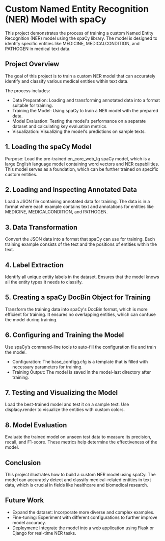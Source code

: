 # Custom Named Entity Recognition (NER) Model with spaCy
This project demonstrates the process of training a custom Named Entity Recognition (NER) model using the spaCy library. The model is designed to identify specific entities like MEDICINE, MEDICALCONDITION, and PATHOGEN in medical text data.

## Project Overview
The goal of this project is to train a custom NER model that can accurately identify and classify various medical entities within text data. 

The process includes:
* Data Preparation: Loading and transforming annotated data into a format suitable for training.
* Training the Model: Using spaCy to train a NER model with the prepared data.
* Model Evaluation: Testing the model's performance on a separate dataset and calculating key evaluation metrics.
* Visualization: Visualizing the model's predictions on sample texts.


## 1. Loading the spaCy Model
Purpose: Load the pre-trained en_core_web_lg spaCy model, which is a large English language model containing word vectors and NER capabilities. This model serves as a foundation, which can be further trained on specific custom entities.
  
## 2. Loading and Inspecting Annotated Data
Load a JSON file containing annotated data for training. The data is in a format where each example contains text and annotations for entities like MEDICINE, MEDICALCONDITION, and PATHOGEN.

## 3. Data Transformation
Convert the JSON data into a format that spaCy can use for training. Each training example consists of the text and the positions of entities within the text.

## 4. Label Extraction
Identify all unique entity labels in the dataset. Ensures that the model knows all the entity types it needs to classify.

## 5. Creating a spaCy DocBin Object for Training
Transform the training data into spaCy's DocBin format, which is more efficient for training. It ensures no overlapping entities, which can confuse the model during training.

## 6. Configuring and Training the Model
Use spaCy’s command-line tools to auto-fill the configuration file and train the model.
* Configuration: The base_configg.cfg is a template that is filled with necessary parameters for training.
* Training Output: The model is saved in the model-last directory after training.

## 7. Testing and Visualizing the Model
Load the best-trained model and test it on a sample text. Use displacy.render to visualize the entities with custom colors.

## 8. Model Evaluation
Evaluate the trained model on unseen test data to measure its precision, recall, and F1-score. These metrics help determine the effectiveness of the model.

## Conclusion
This project illustrates how to build a custom NER model using spaCy. The model can accurately detect and classify medical-related entities in text data, which is crucial in fields like healthcare and biomedical research.

## Future Work

* Expand the dataset: Incorporate more diverse and complex examples.
* Fine-tuning: Experiment with different configurations to further improve model accuracy.
* Deployment: Integrate the model into a web application using Flask or Django for real-time NER tasks.
